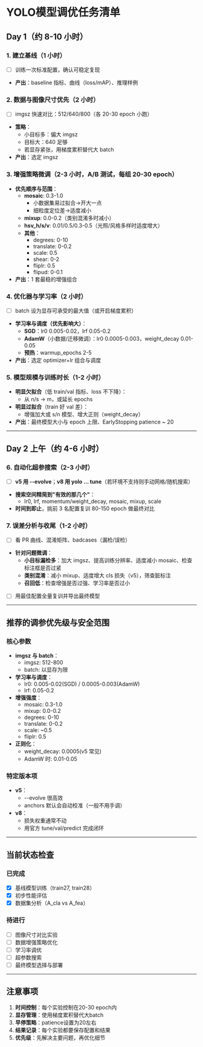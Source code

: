 # YOLO模型调优任务清单

## Day 1（约 8-10 小时）

### 1. 建立基线（1 小时）
- [ ] 训练一次标准配置，确认可稳定复现
- **产出**：baseline 指标、曲线（loss/mAP）、推理样例

### 2. 数据与图像尺寸优先（2 小时）
- [ ] imgsz 快速对比：512/640/800（各 20-30 epoch 小跑）
- **策略**：
  - 小目标多：偏大 imgsz
  - 目标大：640 足够
  - 若显存紧张，用梯度累积替代大 batch
- **产出**：选定 imgsz

### 3. 增强策略微调（2-3 小时，A/B 测试，每组 20-30 epoch）
- **优先顺序与范围**：
  - **mosaic**: 0.3-1.0
    - 小数据集易过拟合→开大一点
    - 细粒度定位差→适度减小
  - **mixup**: 0.0-0.2（类别混淆多时减小）
  - **hsv_h/s/v**: 0.01/0.5/0.3-0.5（光照/风格多样时适度增大）
  - **其他**：
    - degrees: 0-10
    - translate: 0-0.2
    - scale: 0.5
    - shear: 0-2
    - fliplr: 0.5
    - flipud: 0-0.1
- **产出**：1 套最稳的增强组合

### 4. 优化器与学习率（2 小时）
- [ ] batch 设为显存可承受的最大值（或开启梯度累积）
- **学习率与调度（优先影响大）**：
  - **SGD**：lr0 0.005-0.02，lrf 0.05-0.2
  - **AdamW**（小数据/迁移微调）：lr0 0.0005-0.003，weight_decay 0.01-0.05
  - **预热**：warmup_epochs 2-5
- **产出**：选定 optimizer+lr 组合与调度

### 5. 模型规模与训练时长（1-2 小时）
- **明显欠拟合**（低 train/val 指标、loss 不下降）：
  - 从 n/s → m，或延长 epochs
- **明显过拟合**（train 好 val 差）：
  - 增强加大或 s/n 模型、增大正则（weight_decay）
- **产出**：最终模型大小与 epoch 上限、EarlyStopping patience ~ 20

---

## Day 2 上午（约 4-6 小时）

### 6. 自动化超参搜索（2-3 小时）
- [ ] **v5 用 --evolve**；**v8 用 yolo ... tune**（若环境不支持则手动网格/随机搜索）
- **搜索空间精简到"有效的那几个"**：
  - lr0, lrf, momentum/weight_decay, mosaic, mixup, scale
- **时间到即止**，挑前 3 名配置复训 80-150 epoch 做最终对比

### 7. 误差分析与收尾（1-2 小时）
- [ ] 看 PR 曲线、混淆矩阵、badcases（漏检/误检）
- **针对问题微调**：
  - **小目标漏检多**：加大 imgsz、提高训练分辨率、适度减小 mosaic、检查标注框是否过紧
  - **类别混淆**：减小 mixup、适度增大 cls 损失（v5），筛查脏标注
  - **召回低**：检查增强是否过强、学习率是否过小
- [ ] 用最佳配置全量复训并导出最终模型

---

## 推荐的调参优先级与安全范围

### 核心参数
- **imgsz 与 batch**：
  - imgsz: 512-800
  - batch: 以显存为限
- **学习率与调度**：
  - lr0: 0.005-0.02(SGD) / 0.0005-0.003(AdamW)
  - lrf: 0.05-0.2
- **增强强度**：
  - mosaic: 0.3-1.0
  - mixup: 0.0-0.2
  - degrees: 0-10
  - translate: 0-0.2
  - scale: ~0.5
  - fliplr: 0.5
- **正则化**：
  - weight_decay: 0.0005(v5 常见)
  - AdamW 时: 0.01-0.05

### 特定版本项
- **v5**：
  - --evolve 很高效
  - anchors 默认会自动校准（一般不用手调）
- **v8**：
  - 损失权重通常不动
  - 用官方 tune/val/predict 完成闭环

---

## 当前状态检查

### 已完成
- [x] 基线模型训练（train27, train28）
- [x] 初步性能评估
- [x] 数据集分析（A_cla vs A_fea）

### 待进行
- [ ] 图像尺寸对比实验
- [ ] 数据增强策略优化
- [ ] 学习率调优
- [ ] 超参数搜索
- [ ] 最终模型选择与部署

---

## 注意事项
1. **时间控制**：每个实验控制在20-30 epoch内
2. **显存管理**：使用梯度累积替代大batch
3. **早停策略**：patience设置为20左右
4. **结果记录**：每个实验都要保存配置和结果
5. **优先级**：先解决主要问题，再优化细节 